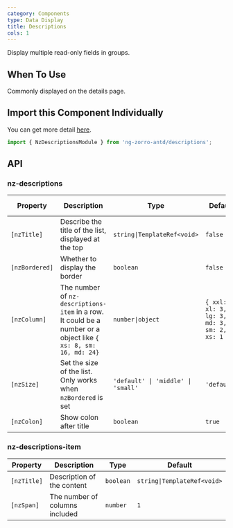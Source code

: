 ```yaml
---
category: Components
type: Data Display
title: Descriptions
cols: 1
---
```


Display multiple read-only fields in groups.

## When To Use

Commonly displayed on the details page.

## Import this Component Individually

You can get more detail [here](/docs/getting-started/en#import-a-component-individually).

```ts
import { NzDescriptionsModule } from 'ng-zorro-antd/descriptions';
```

## API

### nz-descriptions

| Property | Description | Type | Default | Global Config |
| -------- | ----------- | ---- | ------- | ------------- |
| `[nzTitle]` | Describe the title of the list, displayed at the top | `string\|TemplateRef<void>` | `false` |
| `[nzBordered]` | Whether to display the border | `boolean` | `false` | ✅ |
| `[nzColumn]` | The number of `nz-descriptions-item` in a row. It could be a number or a object like `{ xs: 8, sm: 16, md: 24}` | `number\|object` | `{ xxl: 3, xl: 3, lg: 3, md: 3, sm: 2, xs: 1 }` | ✅ |
| `[nzSize]` | Set the size of the list. Only works when `nzBordered` is set | `'default' \| 'middle' \| 'small'` | `'default'` | ✅ |
| `[nzColon]` | Show colon after title | `boolean` | `true` | ✅ |

### nz-descriptions-item

| Property | Description | Type | Default |
| -------- | ----------- | ---- | ------- |
| `[nzTitle]` | Description of the content | `boolean` | `string\|TemplateRef<void>` |
| `[nzSpan]` | The number of columns included | `number` | `1` |
